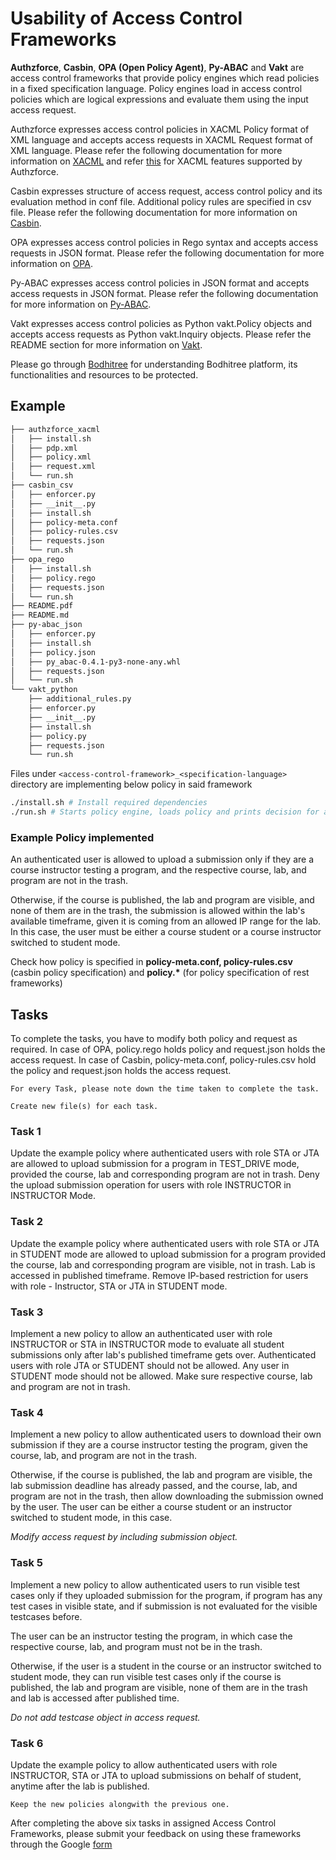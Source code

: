 # Usability of Access Control Frameworks

**Authzforce**, **Casbin**, **OPA (Open Policy Agent)**, **Py-ABAC** and **Vakt** are access control frameworks that provide policy engines which read policies in a fixed specification language. Policy engines load in access control policies which are logical expressions and evaluate them using the input access request.

Authzforce expresses access control policies in XACML Policy format of XML language and accepts access requests in XACML Request format of XML language. Please refer the following documentation for more information on [XACML](https://docs.oasis-open.org/xacml/3.0/xacml-3.0-core-spec-os-en.html) and refer [this](https://javadoc.io/doc/org.ow2.authzforce/authzforce-ce-core/latest/index.html#) for XACML features supported by Authzforce.

Casbin expresses structure of access request, access control policy and its evaluation method in conf file. Additional policy rules are specified in csv file. Please refer the following documentation for more information on [Casbin](https://casbin.org/docs/how-it-works).

OPA expresses access control policies in Rego syntax and accepts access requests in JSON format. Please refer the following documentation for more information on [OPA](https://www.openpolicyagent.org/docs/latest/policy-language/).

Py-ABAC expresses access control policies in JSON format and accepts access requests in JSON format. Please refer the following documentation for more information on [Py-ABAC](https://py-abac.readthedocs.io/en/latest/).

Vakt expresses access control policies as Python vakt.Policy objects and accepts access requests as Python vakt.Inquiry objects. Please refer the README section for more information on [Vakt](https://github.com/kolotaev/vakt).

Please go through [Bodhitree](./bodhitree.md) for understanding Bodhitree platform, its functionalities and resources to be protected.

## Example

```sh
├── authzforce_xacml
│   ├── install.sh
│   ├── pdp.xml
│   ├── policy.xml
│   ├── request.xml
│   └── run.sh
├── casbin_csv
│   ├── enforcer.py
│   ├── __init__.py
│   ├── install.sh
│   ├── policy-meta.conf
│   ├── policy-rules.csv
│   ├── requests.json
│   └── run.sh
├── opa_rego
│   ├── install.sh
│   ├── policy.rego
│   ├── requests.json
│   └── run.sh
├── README.pdf
├── README.md
├── py-abac_json
│   ├── enforcer.py
│   ├── install.sh
│   ├── policy.json
│   ├── py_abac-0.4.1-py3-none-any.whl
│   ├── requests.json
│   └── run.sh
└── vakt_python
    ├── additional_rules.py
    ├── enforcer.py
    ├── __init__.py
    ├── install.sh
    ├── policy.py
    ├── requests.json
    └── run.sh
```

Files under `<access-control-framework>_<specification-language>` directory are implementing below policy in said framework

```sh
./install.sh # Install required dependencies
./run.sh # Starts policy engine, loads policy and prints decision for access request
```

### Example Policy implemented

An authenticated user is allowed to upload a submission only if they are a course instructor testing a program, and the respective course, lab, and program are not in the trash.

Otherwise, if the course is published, the lab and program are visible, and none of them are in the trash, the submission is allowed within the lab's available timeframe, given it is coming from an allowed IP range for the lab. In this case, the user must be either a course student or a course instructor switched to student mode.

Check how policy is specified in **policy-meta.conf, policy-rules.csv** (casbin policy specification) and **policy.\*** (for policy specification of rest frameworks)

## Tasks

To complete the tasks, you have to modify both policy and request as required. In case of OPA, policy.rego holds policy and request.json holds the access request. In case of Casbin, policy-meta.conf, policy-rules.csv hold the policy and request.json holds the access request.

`For every Task, please note down the time taken to complete the task.`

`Create new file(s) for each task.`

### Task 1

Update the example policy where authenticated users with role STA or JTA are allowed to upload submission for a program in TEST_DRIVE mode, provided the course, lab and corresponding program are not in trash.
Deny the upload submission operation for users with role INSTRUCTOR in INSTRUCTOR Mode.

### Task 2

Update the example policy where authenticated users with role STA or JTA in STUDENT mode are allowed to upload submission for a program provided the course, lab and corresponding program are visible, not in trash. Lab is accessed in published timeframe.
Remove IP-based restriction for users with role - Instructor, STA or JTA in STUDENT mode.

### Task 3

Implement a new policy to allow an authenticated user with role INSTRUCTOR or STA in INSTRUCTOR mode to evaluate all student submissions only after lab's published timeframe gets over. Authenticated users with role JTA or STUDENT should not be allowed. Any user in STUDENT mode should not be allowed. Make sure respective course, lab and program are not in trash.

### Task 4

Implement a new policy to allow authenticated users to download their own submission if they are a course instructor testing the program, given the course, lab, and program are not in the trash.

Otherwise, if the course is published, the lab and program are visible, the lab submission deadline has already passed, and the course, lab, and program are not in the trash, then allow downloading the submission owned by the user. The user can be either a course student or an instructor switched to student mode, in this case.

*Modify access request by including submission object.*

### Task 5

Implement a new policy to allow authenticated users to run visible test cases only if they uploaded submission for the program, if program has any test cases in visible state, and if submission is not evaluated for the visible testcases before.

The user can be an instructor testing the program, in which case the respective course, lab, and program must not be in the trash.

Otherwise, if the user is a student in the course or an instructor switched to student mode, they can run visible test cases only if the course is published, the lab and program are visible, none of them are in the trash and lab is accessed after published time.

*Do not add testcase object in access request.*

### Task 6

Update the example policy to allow authenticated users with role INSTRUCTOR, STA or JTA to upload submissions on behalf of student, anytime after the lab is published.

`Keep the new policies alongwith the previous one.`

After completing the above six tasks in assigned Access Control Frameworks, please submit your feedback on using these frameworks through the Google [form](https://forms.gle/dDyk5nziK27Yt5jF6)
